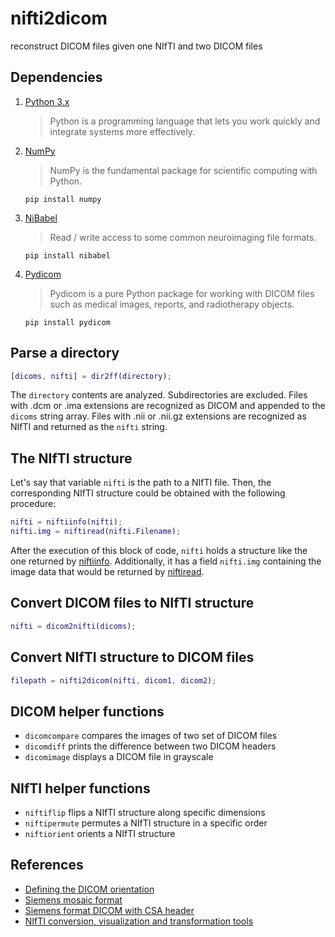 # nifti2dicom
reconstruct DICOM files given one NIfTI and two DICOM files

## Dependencies
1. [Python 3.x](https://www.python.org/)
   > Python is a programming language that lets you work quickly and integrate systems more effectively.
2. [NumPy](http://www.numpy.org/)
   > NumPy is the fundamental package for scientific computing with Python.
   ```
   pip install numpy
   ```
3. [NiBabel](http://nipy.org/nibabel/)
   > Read / write access to some common neuroimaging file formats.
   ```
   pip install nibabel
   ```
4. [Pydicom](https://pydicom.github.io/)
   > Pydicom is a pure Python package for working with DICOM files such as medical images, reports, and radiotherapy objects.
   ```
   pip install pydicom
   ```

## Parse a directory
```matlab
[dicoms, nifti] = dir2ff(directory);
```
The `directory` contents are analyzed.
Subdirectories are excluded.
Files with .dcm or .ima extensions are recognized as DICOM and appended to the `dicoms` string array.
Files with .nii or .nii.gz extensions are recognized as NIfTI and returned as the `nifti` string.

## The NIfTI structure
Let's say that variable `nifti` is the path to a NIfTI file. Then, the corresponding NIfTI structure could be obtained with the following procedure:
```matlab
nifti = niftiinfo(nifti);
nifti.img = niftiread(nifti.Filename);
```
After the execution of this block of code, `nifti` holds a structure like the one returned by [niftiinfo](https://www.mathworks.com/help/images/ref/niftiinfo.html).
Additionally, it has a field `nifti.img` containing the image data that would be returned by [niftiread](https://www.mathworks.com/help/images/ref/niftiread.html).

## Convert DICOM files to NIfTI structure
```matlab
nifti = dicom2nifti(dicoms);
```

## Convert NIfTI structure to DICOM files
```matlab
filepath = nifti2dicom(nifti, dicom1, dicom2);
```

## DICOM helper functions
* `dicomcompare` compares the images of two set of DICOM files
* `dicomdiff` prints the difference between two DICOM headers
* `dicomimage` displays a DICOM file in grayscale

## NIfTI helper functions
* `niftiflip` flips a NIfTI structure along specific dimensions
* `niftipermute` permutes a NIfTI structure in a specific order
* `niftiorient` orients a NIfTI structure

## References
* [Defining the DICOM orientation](http://nipy.org/nibabel/dicom/dicom_orientation.html)
* [Siemens mosaic format](http://nipy.org/nibabel/dicom/dicom_mosaic.html)
* [Siemens format DICOM with CSA header](http://nipy.org/nibabel/dicom/siemens_csa.html)
* [NIfTI conversion, visualization and transformation tools](https://www.mathworks.com/matlabcentral/fileexchange/42997-xiangruili-dicm2nii)
